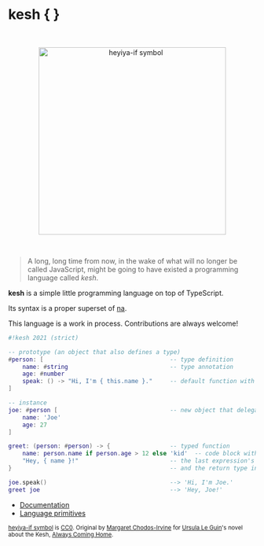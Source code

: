 # kesh { }

<p>&nbsp;</p>
<p align="center" width="100%"><img height="381px" alt="heyiya-if symbol" src="https://upload.wikimedia.org/wikipedia/commons/c/c2/Double_spirale.svg"></p>
<p>&nbsp;</p>

> A long, long time from now, in the wake of what will no longer be called JavaScript, might be going to have existed a programming language called _kesh_.

**kesh** is a simple little programming language on top of TypeScript.

Its syntax is a proper superset of [na](https://github.com/kesh-lang/na).

This language is a work in process. Contributions are always welcome!

```lua
#!kesh 2021 (strict)

-- prototype (an object that also defines a type)
#person: [                                    -- type definition
    name: #string                             -- type annotation
    age: #number
    speak: () -> "Hi, I'm { this.name }."     -- default function with type inference
]

-- instance
joe: #person [                                -- new object that delegates to prototype
    name: 'Joe'
    age: 27
]

greet: (person: #person) -> {                 -- typed function
    name: person.name if person.age > 12 else 'kid'  -- code block with local scope
    "Hey, { name }!"                          -- the last expression's value is returned
}                                             -- and the return type inferred

joe.speak()                                   --> 'Hi, I'm Joe.'
greet joe                                     --> 'Hey, Joe!'
```

- [Documentation](https://github.com/kesh-lang/kesh/wiki/Documentation)
- [Language primitives](https://github.com/kesh-lang/kesh/wiki/Language-primitives)

<sub>[heyiya-if symbol](https://commons.wikimedia.org/wiki/File:Double_spirale.svg) is [CC0](https://creativecommons.org/publicdomain/zero/1.0/). Original by [Margaret Chodos-Irvine](https://chodos-irvine.com/) for [Ursula Le Guin](https://www.ursulakleguin.com/)'s novel about the Kesh, [Always Coming Home](https://www.ursulakleguin.com/always-coming-home-book).</sub>
